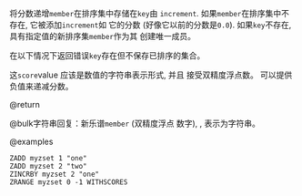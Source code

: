 将分数递增`member`在排序集中存储在`key`由
`increment`.
如果`member`在排序集中不存在, 它被添加`increment`如
它的分数 (好像它以前的分数是`0.0`).
如果`key`不存在, 具有指定值的新排序集`member`作为其
创建唯一成员。

在以下情况下返回错误`key`存在但不保存已排序的集合。

这`score`value 应该是数值的字符串表示形式, 并且
接受双精度浮点数。
可以提供负值来递减分数。

@return

@bulk字符串回复：新乐谱`member` (双精度浮点
数字), , 表示为字符串。

@examples

```cli
ZADD myzset 1 "one"
ZADD myzset 2 "two"
ZINCRBY myzset 2 "one"
ZRANGE myzset 0 -1 WITHSCORES
```
